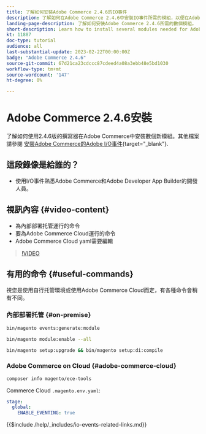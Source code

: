 ```yaml
---
title: 了解如何安裝Adobe Commerce 2.4.6的IO事件
description: 了解如何在Adobe Commerce 2.4.6中安裝IO事件所需的模組，以便在Adobe Developer App Builder中使用
landing-page-description: 了解如何安裝Adobe Commerce 2.4.6所需的數個模組。
short-description: Learn how to install several modules needed for Adobe Commerce 2.4.6.
kt: 11887
doc-type: tutorial
audience: all
last-substantial-update: 2023-02-22T00:00:00Z
badge: "Adobe Commerce 2.4.6"
source-git-commit: 67d21ca23cdccc87cdeed4a08a3ebb48e5bd1030
workflow-type: tm+mt
source-wordcount: '147'
ht-degree: 0%

---
```



# Adobe Commerce 2.4.6安裝

了解如何使用2.4.6版的撰寫器在Adobe Commerce中安裝數個新模組。其他檔案請參閱 [安裝Adobe Commerce的Adobe I/O事件](https://developer.adobe.com/commerce/events/get-started/installation/){target="_blank"}.

## 這段錄像是給誰的？

* 使用I/O事件熟悉Adobe Commerce和Adobe Developer App Builder的開發人員。

## 視訊內容 {#video-content}

* 為內部部署托管運行的命令
* 要為Adobe Commerce Cloud運行的命令
* Adobe Commerce Cloud yaml需要編輯

>[!VIDEO](https://video.tv.adobe.com/v/3415795)

## 有用的命令 {#useful-commands}

視您是使用自行托管環境或使用Adobe Commerce Cloud而定，有各種命令會稍有不同。

### 內部部署托管 {#on-premise}

```bash
bin/magento events:generate:module

bin/magento module:enable --all

bin/magento setup:upgrade && bin/magento setup:di:compile
```

### Adobe Commerce on Cloud {#adobe-commerce-cloud}

```bash
composer info magento/ece-tools
```

Commerce Cloud `.magento.env.yaml`:

```yaml
stage:
  global:
    ENABLE_EVENTING: true
```

{{$include /help/_includes/io-events-related-links.md}}
